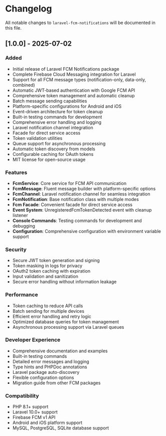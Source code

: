 # Changelog

All notable changes to `laravel-fcm-notifications` will be documented in this file.

## [1.0.0] - 2025-07-02

### Added

-   Initial release of Laravel FCM Notifications package
-   Complete Firebase Cloud Messaging integration for Laravel
-   Support for all FCM message types (notification-only, data-only, combined)
-   Automatic JWT-based authentication with Google FCM API
-   Comprehensive token management and automatic cleanup
-   Batch message sending capabilities
-   Platform-specific configurations for Android and iOS
-   Event-driven architecture for token cleanup
-   Built-in testing commands for development
-   Comprehensive error handling and logging
-   Laravel notification channel integration
-   Facade for direct service access
-   Token validation utilities
-   Queue support for asynchronous processing
-   Automatic token discovery from models
-   Configurable caching for OAuth tokens
-   MIT license for open-source usage

### Features

-   **FcmService**: Core service for FCM API communication
-   **FcmMessage**: Fluent message builder with platform-specific options
-   **FcmChannel**: Laravel notification channel for seamless integration
-   **FcmNotification**: Base notification class with multiple modes
-   **Fcm Facade**: Convenient facade for direct service access
-   **Event System**: UnregisteredFcmTokenDetected event with cleanup listener
-   **Console Commands**: Testing commands for development and debugging
-   **Configuration**: Comprehensive configuration with environment variable support

### Security

-   Secure JWT token generation and signing
-   Token masking in logs for privacy
-   OAuth2 token caching with expiration
-   Input validation and sanitization
-   Secure error handling without information leakage

### Performance

-   Token caching to reduce API calls
-   Batch sending for multiple devices
-   Efficient error handling and retry logic
-   Optimized database queries for token management
-   Asynchronous processing support via Laravel queues

### Developer Experience

-   Comprehensive documentation and examples
-   Built-in testing commands
-   Detailed error messages and logging
-   Type hints and PHPDoc annotations
-   Laravel package auto-discovery
-   Flexible configuration options
-   Migration guide from other FCM packages

### Compatibility

-   PHP 8.1+ support
-   Laravel 10.0+ support
-   Firebase FCM v1 API
-   Android and iOS platform support
-   MySQL, PostgreSQL, SQLite database support
